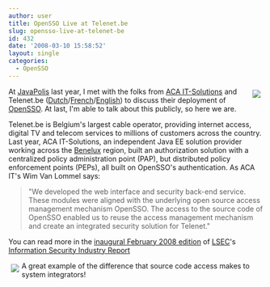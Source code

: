 ```yaml
---
author: user
title: OpenSSO Live at Telenet.be
slug: opensso-live-at-telenet-be
id: 432
date: '2008-03-10 15:58:52'
layout: single
categories:
  - OpenSSO
---
```


<span style="margin: 5px; float: right;">[![](http://blog.superpat.com/wp-content/uploads/2009/09/ACAIT.png)](http://www.aca-it.be/)</span>

At [JavaPolis](http://www.javapolis.com/) last year, I met with the folks from [ACA IT-Solutions](http://www.aca-it.be/) and Telenet.be ([Dutch](http://telenet.be/5/0/1/nl/thuis.html)/[French](http://telenet.be/5/0/1/fr/prive.html)/[English](http://telenet.be/5/0/1/en/residential.html)) to discuss their deployment of [OpenSSO](http://opensso.org/). At last, I'm able to talk about this publicly, so here we are.

Telenet.be is Belgium's largest cable operator, providing internet access, digital TV and telecom services to millions of customers across the country. Last year, ACA IT-Solutions, an independent Java EE solution provider working across the [Benelux](http://en.wikipedia.org/wiki/Benelux) region, built an authorization solution with a centralized policy administration point (PAP), but distributed policy enforcement points (PEPs), all built on OpenSSO's authentication. As ACA IT's Wim Van Lommel says:

> "We developed the web interface and security back-end service. These modules were aligned with the underlying open source access management mechanism OpenSSO. The access to the source code of OpenSSO enabled us to reuse the access management mechanism and create an integrated security solution for Telenet."

You can read more in the [inaugural February 2008 edition](http://www.lsec.be/upload_directories/documents/LSEC%20Information%20Security%20Industry%20Report%20Nr.%201.pdf) of [LSEC](http://www.lsec.be/)'s [Information Security Industry Report](http://www.lsec.be/index.php/whats_happening/news/introducing_the_information_security_industry_report1/)

<span style="margin: 5px; float: left;">[![](http://blog.superpat.com/Telenet.png)](http://telenet.be/)</span>

A great example of the difference that source code access makes to system integrators!